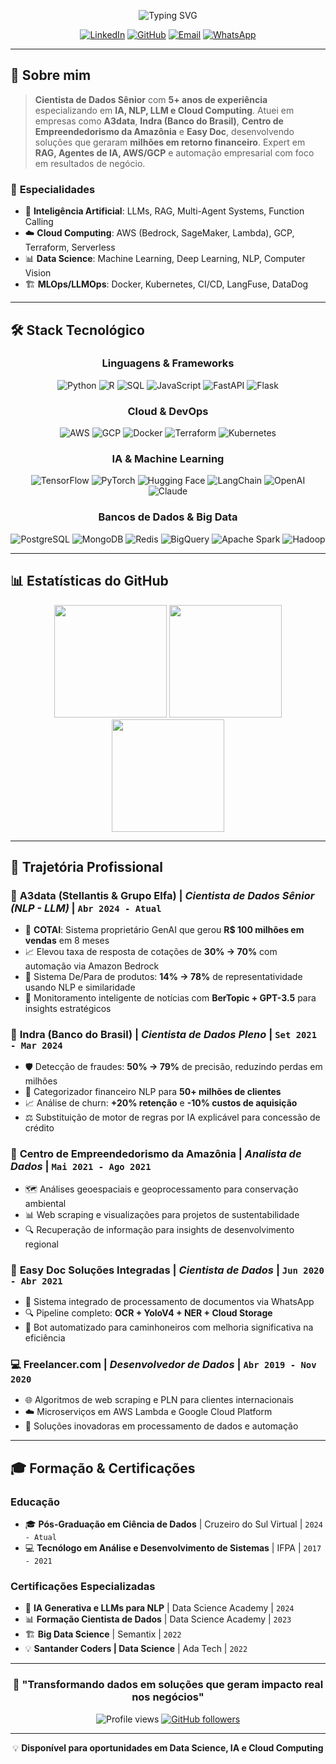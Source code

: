 <div align="center">
  
![Typing SVG](https://readme-typing-svg.herokuapp.com?font=Fira+Code&size=30&duration=3000&pause=1000&color=00D4AA&center=true&vCenter=true&width=500&lines=Luis+Henriques;Cientista+de+Dados+Sênior;Especialista+em+IA+%26+Cloud;NLP+%7C+LLM+%7C+AWS+%7C+GCP)

[![LinkedIn](https://img.shields.io/badge/LinkedIn-0077B5?style=for-the-badge&logo=linkedin&logoColor=white)](https://linkedin.com/in/luiserh)
[![GitHub](https://img.shields.io/badge/GitHub-100000?style=for-the-badge&logo=github&logoColor=white)](https://github.com/luisERH)
[![Email](https://img.shields.io/badge/Gmail-D14836?style=for-the-badge&logo=gmail&logoColor=white)](mailto:luiseduardorocha.h@gmail.com)
[![WhatsApp](https://img.shields.io/badge/WhatsApp-25D366?style=for-the-badge&logo=whatsapp&logoColor=white)](https://wa.me/5591998151356)

</div>

---

## 🚀 Sobre mim

> **Cientista de Dados Sênior** com **5+ anos de experiência** especializando em **IA, NLP, LLM e Cloud Computing**. Atuei em empresas como **A3data**, **Indra (Banco do Brasil)**, **Centro de Empreendedorismo da Amazônia** e **Easy Doc**, desenvolvendo soluções que geraram **milhões em retorno financeiro**. Expert em **RAG, Agentes de IA, AWS/GCP** e automação empresarial com foco em resultados de negócio.

### 🎯 **Especialidades**
- 🤖 **Inteligência Artificial**: LLMs, RAG, Multi-Agent Systems, Function Calling
- ☁️ **Cloud Computing**: AWS (Bedrock, SageMaker, Lambda), GCP, Terraform, Serverless
- 📊 **Data Science**: Machine Learning, Deep Learning, NLP, Computer Vision
- 🏗️ **MLOps/LLMOps**: Docker, Kubernetes, CI/CD, LangFuse, DataDog

---

## 🛠️ **Stack Tecnológico**

<div align="center">

### **Linguagens & Frameworks**
![Python](https://img.shields.io/badge/Python-3776AB?style=flat-square&logo=python&logoColor=white)
![R](https://img.shields.io/badge/R-276DC3?style=flat-square&logo=r&logoColor=white)
![SQL](https://img.shields.io/badge/SQL-4479A1?style=flat-square&logo=mysql&logoColor=white)
![JavaScript](https://img.shields.io/badge/JavaScript-F7DF1E?style=flat-square&logo=javascript&logoColor=black)
![FastAPI](https://img.shields.io/badge/FastAPI-009688?style=flat-square&logo=fastapi&logoColor=white)
![Flask](https://img.shields.io/badge/Flask-000000?style=flat-square&logo=flask&logoColor=white)

### **Cloud & DevOps**
![AWS](https://img.shields.io/badge/AWS-FF9900?style=flat-square&logo=amazon-aws&logoColor=white)
![GCP](https://img.shields.io/badge/GCP-4285F4?style=flat-square&logo=google-cloud&logoColor=white)
![Docker](https://img.shields.io/badge/Docker-2496ED?style=flat-square&logo=docker&logoColor=white)
![Terraform](https://img.shields.io/badge/Terraform-7B42BC?style=flat-square&logo=terraform&logoColor=white)
![Kubernetes](https://img.shields.io/badge/Kubernetes-326CE5?style=flat-square&logo=kubernetes&logoColor=white)

### **IA & Machine Learning**
![TensorFlow](https://img.shields.io/badge/TensorFlow-FF6F00?style=flat-square&logo=tensorflow&logoColor=white)
![PyTorch](https://img.shields.io/badge/PyTorch-EE4C2C?style=flat-square&logo=pytorch&logoColor=white)
![Hugging Face](https://img.shields.io/badge/🤗_Hugging_Face-FFD21E?style=flat-square)
![LangChain](https://img.shields.io/badge/🦜_LangChain-121212?style=flat-square)
![OpenAI](https://img.shields.io/badge/OpenAI-412991?style=flat-square&logo=openai&logoColor=white)
![Claude](https://img.shields.io/badge/Claude-CC785C?style=flat-square)

### **Bancos de Dados & Big Data**
![PostgreSQL](https://img.shields.io/badge/PostgreSQL-336791?style=flat-square&logo=postgresql&logoColor=white)
![MongoDB](https://img.shields.io/badge/MongoDB-47A248?style=flat-square&logo=mongodb&logoColor=white)
![Redis](https://img.shields.io/badge/Redis-DC382D?style=flat-square&logo=redis&logoColor=white)
![BigQuery](https://img.shields.io/badge/BigQuery-4285F4?style=flat-square&logo=google-cloud&logoColor=white)
![Apache Spark](https://img.shields.io/badge/Apache_Spark-E25A1C?style=flat-square&logo=apache-spark&logoColor=white)
![Hadoop](https://img.shields.io/badge/Apache_Hadoop-66CCFF?style=flat-square&logo=apache-hadoop&logoColor=black)

</div>

---

## 📊 **Estatísticas do GitHub**

<div align="center">
  
<img height="180em" src="https://github-readme-stats.vercel.app/api?username=luisERH&show_icons=true&theme=tokyonight&include_all_commits=true&count_private=true"/>
<img height="180em" src="https://github-readme-stats.vercel.app/api/top-langs/?username=luisERH&layout=compact&langs_count=8&theme=tokyonight"/>
<img height="180em" src="https://github-readme-streak-stats.herokuapp.com/?user=luisERH&theme=tokyonight&hide_border=false"/>

</div>

---

## 💼 **Trajetória Profissional**

### 🎯 **A3data (Stellantis & Grupo Elfa)** | *Cientista de Dados Sênior (NLP - LLM)* | `Abr 2024 - Atual`
- 🚀 **COTAI**: Sistema proprietário GenAI que gerou **R$ 100 milhões em vendas** em 8 meses
- 📈 Elevou taxa de resposta de cotações de **30% → 70%** com automação via Amazon Bedrock
- 🎯 Sistema De/Para de produtos: **14% → 78%** de representatividade usando NLP e similaridade
- 📰 Monitoramento inteligente de notícias com **BerTopic + GPT-3.5** para insights estratégicos

### 🏦 **Indra (Banco do Brasil)** | *Cientista de Dados Pleno* | `Set 2021 - Mar 2024`
- 🛡️ Detecção de fraudes: **50% → 79%** de precisão, reduzindo perdas em milhões
- 👥 Categorizador financeiro NLP para **50+ milhões de clientes**
- 📈 Análise de churn: **+20% retenção** e **-10% custos de aquisição**
- ⚖️ Substituição de motor de regras por IA explicável para concessão de crédito

### 🌱 **Centro de Empreendedorismo da Amazônia** | *Analista de Dados* | `Mai 2021 - Ago 2021`
- 🗺️ Análises geoespaciais e geoprocessamento para conservação ambiental
- 📊 Web scraping e visualizações para projetos de sustentabilidade
- 🔍 Recuperação de informação para insights de desenvolvimento regional

### 🚛 **Easy Doc Soluções Integradas** | *Cientista de Dados* | `Jun 2020 - Abr 2021`
- 📱 Sistema integrado de processamento de documentos via WhatsApp
- 🔍 Pipeline completo: **OCR + YoloV4 + NER + Cloud Storage**
- 🤖 Bot automatizado para caminhoneiros com melhoria significativa na eficiência

### 💻 **Freelancer.com** | *Desenvolvedor de Dados* | `Abr 2019 - Nov 2020`
- 🌐 Algoritmos de web scraping e PLN para clientes internacionais
- ☁️ Microserviços em AWS Lambda e Google Cloud Platform
- 🔧 Soluções inovadoras em processamento de dados e automação

---

## 🎓 **Formação & Certificações**

### **Educação**
- 🎓 **Pós-Graduação em Ciência de Dados** | Cruzeiro do Sul Virtual | `2024 - Atual`
- 💻 **Tecnólogo em Análise e Desenvolvimento de Sistemas** | IFPA | `2017 - 2021`

### **Certificações Especializadas**
- 🤖 **IA Generativa e LLMs para NLP** | Data Science Academy | `2024`
- 📊 **Formação Cientista de Dados** | Data Science Academy | `2023`
- 🏗️ **Big Data Science** | Semantix | `2022`
- 💡 **Santander Coders | Data Science** | Ada Tech | `2022`

---

<div align="center">

### 🌟 **"Transformando dados em soluções que geram impacto real nos negócios"**

![Profile views](https://komarev.com/ghpvc/?username=luisERH&color=0e75b6&style=flat)
[![GitHub followers](https://img.shields.io/github/followers/luisERH?label=Followers&style=social)](https://github.com/luisERH)

---

💡 **Disponível para oportunidades em Data Science, IA e Cloud Computing**

</div>
